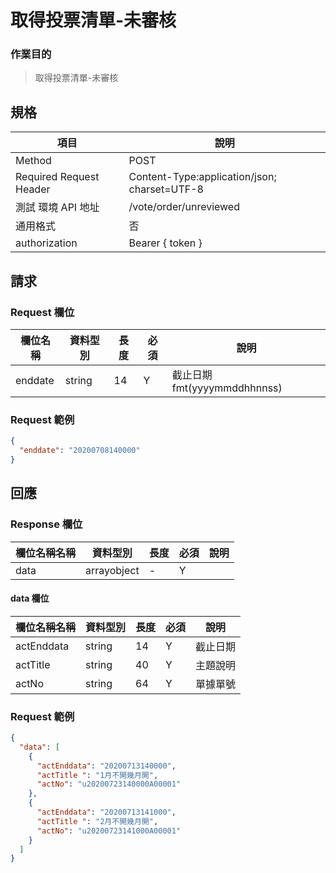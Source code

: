 # 取得投票清單-未審核

### 作業目的

> 取得投票清單-未審核

## 規格

| 項目                    | 說明                                         |
| ----------------------- | -------------------------------------------- |
| Method                  | POST                                         |
| Required Request Header | Content-Type:application/json; charset=UTF-8 |
| 測試 環境 API 地址      | /vote/order/unreviewed                       |
| 通用格式                | 否                                           |
| authorization           | Bearer { token }                             |

## 請求

### Request 欄位

| 欄位名稱 | 資料型別 | 長度 | 必須 | 說明                        |
| -------- | -------- | ---- | ---- | --------------------------- |
| enddate  | string   | 14   | Y    | 截止日期 fmt(yyyymmddhhnnss) |

### Request 範例

```json
{
  "enddate": "20200708140000"
}
```

## 回應

### Response 欄位

| 欄位名稱名稱 | 資料型別    | 長度 | 必須 | 說明 |
| ------------ | ----------- | ---- | ---- | ---- |
| data         | arrayobject | -    | Y    |      |

#### data 欄位

| 欄位名稱名稱 | 資料型別 | 長度 | 必須 | 說明     |
| ------------ | -------- | ---- | ---- | -------- |
| actEnddata  | string   | 14   | Y    | 截止日期 |
| actTitle    | string   | 40   | Y    | 主題說明 |
| actNo       | string   | 64   | Y    | 單據單號 |

### Request 範例

```json
{
  "data": [
    {
      "actEnddata": "20200713140000",
      "actTitle ": "1月不開幾月開",
      "actNo": "u20200723140000A00001"
    },
    {
      "actEnddata": "20200713141000",
      "actTitle ": "2月不開幾月開",
      "actNo": "u20200723141000A00001"
    }
  ]
}
```
